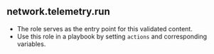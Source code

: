 ## network.telemetry.run

- The role serves as the entry point for this validated content.
- Use this role in a playbook by setting `actions` and corresponding variables.
